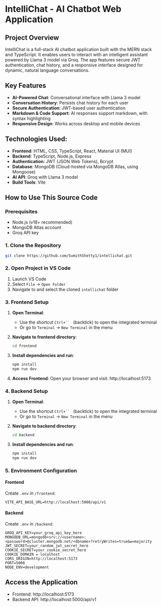 # IntelliChat - AI Chatbot Web Application

## Project Overview
IntelliChat is a full-stack AI chatbot application built with the MERN stack and TypeScript. It enables users to interact with an intelligent assistant powered by Llama 3 model via Groq. The app features secure JWT authentication, chat history, and a responsive interface designed for dynamic, natural language conversations.

## Key Features
- **AI-Powered Chat**: Conversational interface with Llama 3 model
- **Conversation History**: Persists chat history for each user
- **Secure Authentication**: JWT-based user authentication
- **Markdown & Code Support**: AI responses support markdown, with syntax highlighting
- **Responsive Design**: Works across desktop and mobile devices

## Technologies Used:
- **Frontend**: HTML, CSS, TypeScript, React, Material UI (MUI)
- **Backend**: TypeScript, Node.js, Express 
- **Authentication**: JWT (JSON Web Tokens), Bcrypt
- **Database**: MongoDB (Cloud-hosted via MongoDB Atlas, using Mongoose)
- **AI API**: Groq with Llama 3 model
- **Build Tools**: Vite

## How to Use This Source Code

### Prerequisites
- Node.js (v18+ recommended)
- MongoDB Atlas account
- Groq API key

### 1. Clone the Repository
```bash
git clone https://github.com/SumithShetty1/intellichat.git
```

### 2. Open Project in VS Code
1. Launch VS Code
2. Select `File` → `Open Folder`
3. Navigate to and select the cloned `intellichat` folder

### 3. Frontend Setup
1. **Open Terminal**:
   - Use the shortcut `Ctrl+`` ` (backtick) to open the integrated terminal
   - Or go to `Terminal` → `New Terminal` in the menu

2. **Navigate to frontend directory**:
   ```bash
   cd frontend
   ```

3. **Install dependencies and run**:
   ```bash
   npm install
   npm run dev
   ```

3. **Access Frontend**:
   Open your browser and visit: http://localhost:5173

### 4. Backend Setup
1. **Open Terminal**:
   - Use the shortcut `Ctrl+`` ` (backtick) to open the integrated terminal
   - Or go to `Terminal` → `New Terminal` in the menu

2. **Navigate to backend directory**:
   ```bash
   cd backend
   ```

3. **Install dependencies and run**:
   ```bash
   npm install
   npm run dev
   ```

### 5. Environment Configuration

#### Frontend
Create `.env` in `/frontend`:
```env
VITE_API_BASE_URL=http://localhost:5000/api/v1
```

#### Backend
Create `.env` in `/backend`:
```env
GROQ_API_KEY=your_groq_api_key_here
MONGODB_URL=mongodb+srv://<username>:<password>@cluster.mongodb.net/<dbname>?retryWrites=true&w=majority
JWT_SECRET=your_random_jwt_secret_here
COOKIE_SECRET=your_cookie_secret_here
COOKIE_DOMAIN = localhost
CORS_ORIGIN=http://localhost:5173
PORT=5000
NODE_ENV=development
```

## Access the Application
- Frontend: http://localhost:5173
- Backend API: http://localhost:5000/api/v1
